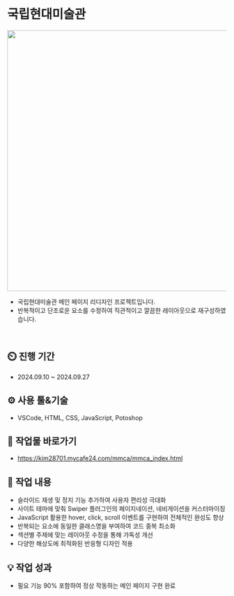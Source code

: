 # 국립현대미술관
<div align="center">
 <img src="https://github.com/user-attachments/assets/f5457d3a-0aa7-4974-936b-eb15c67f9cc6" width="600" height="600"/>
</div>

 - 국립현대미술관 메인 페이지 리디자인 프로젝트입니다.
 - 반복적이고 단조로운 요소를 수정하여 직관적이고 깔끔한 레이아웃으로 재구성하였습니다.
<br>

## ⏲️ 진행 기간 
 - 2024.09.10 ~ 2024.09.27
## ⚙️ 사용 툴&기술
 - VSCode, HTML, CSS, JavaScript, Potoshop
## 🛫 작업물 바로가기
 - https://kim28701.mycafe24.com/mmca/mmca_index.html
## 📝 작업 내용
 - 슬라이드 재생 및 정지 기능 추가하여 사용자 편리성 극대화
 - 사이트 테마에 맞춰 Swiper 플러그인의 페이지네이션, 네비게이션을 커스터마이징
 - JavaScript 활용한 hover, click, scroll 이벤트를 구현하여 전체적인 완성도 향상
 - 반복되는 요소에 동일한 클래스명을 부여하여 코드 중복 최소화
 - 섹션별 주제에 맞는 레이아웃 수정을 통해 가독성 개선
 - 다양한 해상도에 최적화된 반응형 디자인 적용
## 💡 작업 성과
 - 필요 기능 90% 포함하여 정상 작동하는 메인 페이지 구현 완료
